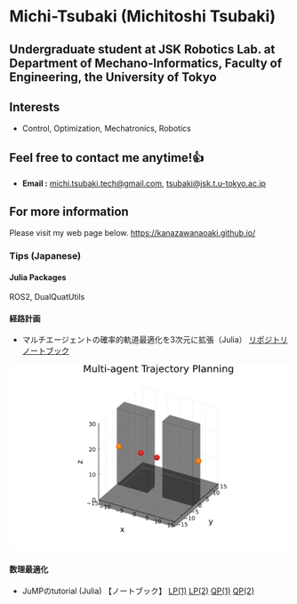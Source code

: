 # Michi-Tsubaki (Michitoshi Tsubaki)

## Undergraduate student at JSK Robotics Lab. at Department of Mechano-Informatics, Faculty of Engineering, the University of Tokyo 

## Interests
- Control, Optimization, Mechatronics, Robotics

## Feel free to contact me anytime!👍

- **Email :** michi.tsubaki.tech@gmail.com, tsubaki@jsk.t.u-tokyo.ac.jp

## For more information
Please visit my web page below.
https://kanazawanaoaki.github.io/

### Tips (Japanese)
#### Julia Packages
ROS2, DualQuatUtils

#### 経路計画
- マルチエージェントの確率的軌道最適化を3次元に拡張（Julia）
[リポジトリ](https://github.com/Michi-Tsubaki/MultiAgentTrajectoryPlanning/tree/tsubaki/make-door-example-3d)
[ノートブック](https://michi-tsubaki.github.io/Michi-Tsubaki/notebook/Multi-agent-in-3d-space.html)

<img src="./img/Multi-agent-planning.gif">

#### 数理最適化
- JuMPのtutorial (Julia)
【ノートブック】
[LP(1)](https://michi-tsubaki.github.io/Michi-Tsubaki/notebook/JuMP-tutorial-LP-1.html)
[LP(2)](https://michi-tsubaki.github.io/Michi-Tsubaki/notebook/JuMP-tutorial-LP-2.html)
[QP(1)](https://michi-tsubaki.github.io/Michi-Tsubaki/notebook/JuMP-tutorial-QP-1.html)
[QP(2)](https://michi-tsubaki.github.io/Michi-Tsubaki/notebook/JuMP-tutorial-QP-2.html)
